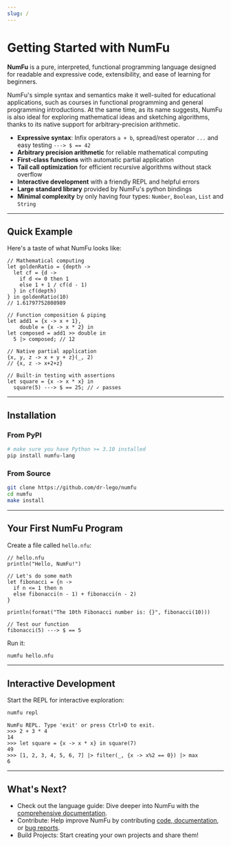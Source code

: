 ```yaml
---
slug: /
---
```


# Getting Started with NumFu

**NumFu** is a pure, interpreted, functional programming language designed for readable and expressive code, extensibility, and ease of learning for beginners.

NumFu's simple syntax and semantics make it well-suited for educational applications, such as courses in functional programming and general programming introductions. At the same time, as its name suggests, NumFu is also ideal for exploring mathematical ideas and sketching algorithms, thanks to its native support for arbitrary-precision arithmetic.

- **Expressive syntax**: Infix operators `a + b`, spread/rest operator `...` and easy testing `---> $ == 42`
- **Arbitrary precision arithmetic** for reliable mathematical computing
- **First-class functions** with automatic partial application
- **Tail call optimization** for efficient recursive algorithms without stack overflow
- **Interactive development** with a friendly REPL and helpful errors
- **Large standard library** provided by NumFu's python bindings
- **Minimal complexity** by only having four types: `Number`, `Boolean`, `List` and `String`

-----
## Quick Example

Here's a taste of what NumFu looks like:

```numfu
// Mathematical computing
let goldenRatio = {depth ->
  let cf = {d ->
    if d <= 0 then 1
    else 1 + 1 / cf(d - 1)
  } in cf(depth)
} in goldenRatio(10)
// 1.61797752808989

// Function composition & piping
let add1 = {x -> x + 1},
    double = {x -> x * 2} in
let composed = add1 >> double in
  5 |> composed; // 12

// Native partial application
{x, y, z -> x + y + z}(_, 2)
// {x, z -> x+2+z}

// Built-in testing with assertions
let square = {x -> x * x} in
  square(5) ---> $ == 25; // ✓ passes
```

-----
## Installation

### From PyPI

```bash
# make sure you have Python >= 3.10 installed
pip install numfu-lang
```

### From Source

```bash
git clone https://github.com/dr-lego/numfu
cd numfu
make install
```

-----
## Your First NumFu Program

Create a file called `hello.nfu`:

```numfu
// hello.nfu
println("Hello, NumFu!")

// Let's do some math
let fibonacci = {n ->
  if n <= 1 then n
  else fibonacci(n - 1) + fibonacci(n - 2)
}

println(format("The 10th Fibonacci number is: {}", fibonacci(10)))

// Test our function
fibonacci(5) ---> $ == 5
```

Run it:

```bash
numfu hello.nfu
```

-----
## Interactive Development

Start the REPL for interactive exploration:

```bash
numfu repl
```

```
NumFu REPL. Type 'exit' or press Ctrl+D to exit.
>>> 2 + 3 * 4
14
>>> let square = {x -> x * x} in square(7)
49
>>> [1, 2, 3, 4, 5, 6, 7] |> filter(_, {x -> x%2 == 0}) |> max
6
```

-----
## What's Next?

- Check out the language guide: Dive deeper into NumFu with the [comprehensive documentation](guide/basic-syntax).
- Contribute: Help improve NumFu by contributing [code, documentation](https://github.com/Dr-Lego/numfu), or [bug reports](https://github.com/Dr-Lego/numfu/issues/new).
- Build Projects: Start creating your own projects and share them!
